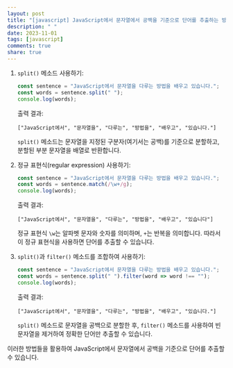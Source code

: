 ```yaml
---
layout: post
title: "[javascript] JavaScript에서 문자열에서 공백을 기준으로 단어를 추출하는 방법은?"
description: " "
date: 2023-11-01
tags: [javascript]
comments: true
share: true
---
```


1. `split()` 메소드 사용하기:
   ```javascript
   const sentence = "JavaScript에서 문자열을 다루는 방법을 배우고 있습니다.";
   const words = sentence.split(" ");
   console.log(words);
   ```
   출력 결과:
   ```
   ["JavaScript에서", "문자열을", "다루는", "방법을", "배우고", "있습니다."]
   ```
   `split()` 메소드는 문자열을 지정된 구분자(여기서는 공백)를 기준으로 분할하고, 분할된 부분 문자열을 배열로 반환합니다.

2. 정규 표현식(regular expression) 사용하기:
   ```javascript
   const sentence = "JavaScript에서 문자열을 다루는 방법을 배우고 있습니다.";
   const words = sentence.match(/\w+/g);
   console.log(words);
   ```
   출력 결과:
   ```
   ["JavaScript에서", "문자열을", "다루는", "방법을", "배우고", "있습니다"]
   ```
   정규 표현식 `\w`는 알파벳 문자와 숫자를 의미하며, `+`는 반복을 의미합니다. 따라서 이 정규 표현식을 사용하면 단어를 추출할 수 있습니다.

3. `split()`과 `filter()` 메소드를 조합하여 사용하기:
   ```javascript
   const sentence = "JavaScript에서 문자열을 다루는 방법을 배우고 있습니다.";
   const words = sentence.split(" ").filter(word => word !== "");
   console.log(words);
   ```
   출력 결과:
   ```
   ["JavaScript에서", "문자열을", "다루는", "방법을", "배우고", "있습니다."]
   ```
   `split()` 메소드로 문자열을 공백으로 분할한 후, `filter()` 메소드를 사용하여 빈 문자열을 제거하여 정확한 단어만 추출할 수 있습니다.

이러한 방법들을 활용하여 JavaScript에서 문자열에서 공백을 기준으로 단어를 추출할 수 있습니다.